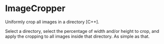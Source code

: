 # ImageCropper
Uniformly crop all images in a directory [C++].

Select a directory, select the percentage of width and/or height to crop, and apply the cropping to all images inside that directory. As simple as that.
